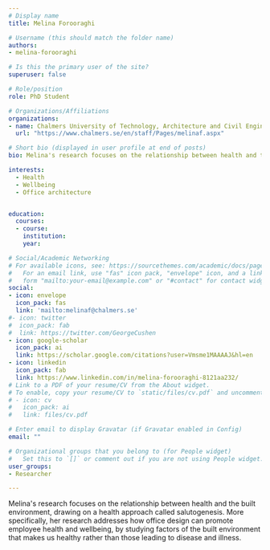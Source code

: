 ```yaml
---
# Display name
title: Melina Forooraghi

# Username (this should match the folder name)
authors:
- melina-forooraghi

# Is this the primary user of the site?
superuser: false

# Role/position
role: PhD Student

# Organizations/Affiliations
organizations:
- name: Chalmers University of Technology, Architecture and Civil Engineering, Building Technology, Sustainable Building
  url: "https://www.chalmers.se/en/staff/Pages/melinaf.aspx"

# Short bio (displayed in user profile at end of posts)
bio: Melina's research focuses on the relationship between health and the built environment, drawing on a health approach called salutogenesis. More specifically, her research addresses how office design can promote employee health and wellbeing, by studying factors of the built environment that makes us healthy rather than those leading to disease and illness.

interests:
  - Health
  - Wellbeing
  - Office architecture


education:
  courses:
  - course: 
    institution: 
    year: 

# Social/Academic Networking
# For available icons, see: https://sourcethemes.com/academic/docs/page-builder/#icons
#   For an email link, use "fas" icon pack, "envelope" icon, and a link in the
#   form "mailto:your-email@example.com" or "#contact" for contact widget.
social:
- icon: envelope
  icon_pack: fas
  link: 'mailto:melinaf@chalmers.se'
#- icon: twitter
#  icon_pack: fab
#  link: https://twitter.com/GeorgeCushen
- icon: google-scholar
  icon_pack: ai
  link: https://scholar.google.com/citations?user=Vmsme1MAAAAJ&hl=en
- icon: linkedin
  icon_pack: fab
  link: https://www.linkedin.com/in/melina-forooraghi-8121aa232/
# Link to a PDF of your resume/CV from the About widget.
# To enable, copy your resume/CV to `static/files/cv.pdf` and uncomment the lines below.
# - icon: cv
#   icon_pack: ai
#   link: files/cv.pdf

# Enter email to display Gravatar (if Gravatar enabled in Config)
email: ""

# Organizational groups that you belong to (for People widget)
#   Set this to `[]` or comment out if you are not using People widget.
user_groups:
- Researcher

---
```

Melina's research focuses on the relationship between health and the built environment, drawing on a health approach called salutogenesis. More specifically, her research addresses how office design can promote employee health and wellbeing, by studying factors of the built environment that makes us healthy rather than those leading to disease and illness.

